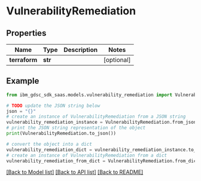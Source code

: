 # VulnerabilityRemediation


## Properties

Name | Type | Description | Notes
------------ | ------------- | ------------- | -------------
**terraform** | **str** |  | [optional] 

## Example

```python
from ibm_gdsc_sdk_saas.models.vulnerability_remediation import VulnerabilityRemediation

# TODO update the JSON string below
json = "{}"
# create an instance of VulnerabilityRemediation from a JSON string
vulnerability_remediation_instance = VulnerabilityRemediation.from_json(json)
# print the JSON string representation of the object
print(VulnerabilityRemediation.to_json())

# convert the object into a dict
vulnerability_remediation_dict = vulnerability_remediation_instance.to_dict()
# create an instance of VulnerabilityRemediation from a dict
vulnerability_remediation_from_dict = VulnerabilityRemediation.from_dict(vulnerability_remediation_dict)
```
[[Back to Model list]](../README.md#documentation-for-models) [[Back to API list]](../README.md#documentation-for-api-endpoints) [[Back to README]](../README.md)


